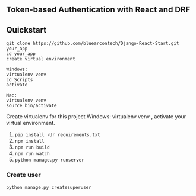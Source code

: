Token-based Authentication with React and DRF
---------------------------------------------

## Quickstart
```
git clone https://github.com/bluearcontech/Django-React-Start.git your_app
cd your_app
create virtual environment

Windows:
virtualenv venv
cd Scripts
activate

Mac: 
virtualenv venv
source bin/activate
```


Create virtualenv for this project
Windows: virtualenv venv , activate your virtual environment.


1. `pip install -Ur requirements.txt`
2. `npm install`
3. `npm run build`
4. `npm run watch`
5. `python manage.py runserver`

### Create user 
```
python manage.py createsuperuser
```
